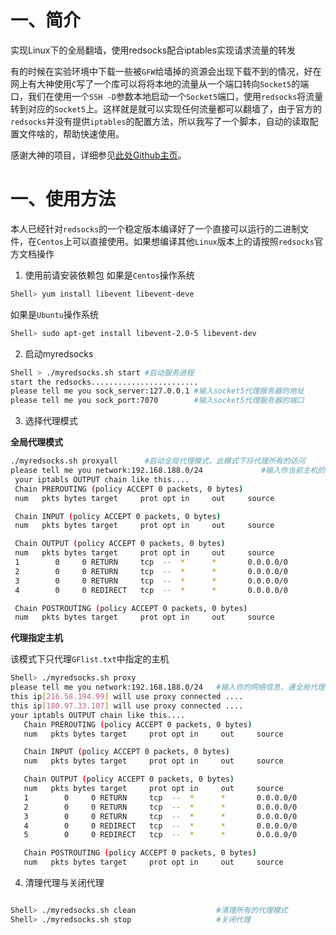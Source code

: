# 一、简介

实现Linux下的全局翻墙，使用redsocks配合iptables实现请求流量的转发




有的时候在实验环境中下载一些被`GFW`给墙掉的资源会出现下载不到的情况，好在网上有大神使用`C`写了一个库可以将将本地的流量从一个端口转向`Socket5`的端口，我们在使用一个`SSH -D`参数本地启动一个`Socket5`端口，使用`redsocks`将流量转到对应的`Socket5`上。这样就是就可以实现任何流量都可以翻墙了，由于官方的`redsocks`并没有提供`iptables`的配置方法，所以我写了一个脚本，自动的读取配置文件啥的，帮助快速使用。

感谢大神的项目，详细参见[此处Github主页](https://github.com/darkk/redsocks)。

# 一、使用方法

本人已经针对`redsocks`的一个稳定版本编译好了一个直接可以运行的二进制文件，在`Centos`上可以直接使用。如果想编译其他`Linux`版本上的请按照`redsocks`官方文档操作



1. 使用前请安装依赖包 
如果是`Centos`操作系统
```bash
Shell> yum install libevent libevent-deve
```
如果是`Ubuntu`操作系统
```bash
Shell> sudo apt-get install libevent-2.0-5 libevent-dev

```

2. 启动myredsocks 
```bash
Shell > ./myredsocks.sh start #启动服务进程
start the redsocks........................
please tell me you sock_server:127.0.0.1 #输入socket5代理服务器的地址
please tell me you sock_port:7070        #输入socket5代理服务器的端口
```

3. 选择代理模式 

**全局代理模式**


```bash
./myredsocks.sh proxyall      #启动全局代理模式，此模式下将代理所有的访问
please tell me you network:192.168.188.0/24             #输入你当前主机的网络信息，因为该网段的机器是不需要翻墙访问的
 your iptabls OUTPUT chain like this.... 
 Chain PREROUTING (policy ACCEPT 0 packets, 0 bytes)
 num   pkts bytes target     prot opt in     out     source               destination         

 Chain INPUT (policy ACCEPT 0 packets, 0 bytes)
 num   pkts bytes target     prot opt in     out     source               destination         

 Chain OUTPUT (policy ACCEPT 0 packets, 0 bytes)
 num   pkts bytes target     prot opt in     out     source               destination         
 1        0     0 RETURN     tcp  --  *      *       0.0.0.0/0            192.168.188.0/24    
 2        0     0 RETURN     tcp  --  *      *       0.0.0.0/0            127.0.0.1           
 3        0     0 RETURN     tcp  --  *      *       0.0.0.0/0            127.0.0.1           
 4        0     0 REDIRECT   tcp  --  *      *       0.0.0.0/0            0.0.0.0/0            redir ports 12345

 Chain POSTROUTING (policy ACCEPT 0 packets, 0 bytes)
 num   pkts bytes target     prot opt in     out     source               destination  
```

**代理指定主机**

该模式下只代理`GFlist.txt`中指定的主机

```bash
Shell> ./myredsocks.sh proxy
please tell me you network:192.168.188.0/24   #输入你的网络信息，通全局代理模式一样，同网段的机器不要翻墙
this ip[216.58.194.99] will use proxy connected .... 
this ip[180.97.33.107] will use proxy connected .... 
your iptabls OUTPUT chain like this.... 
   Chain PREROUTING (policy ACCEPT 0 packets, 0 bytes)
   num   pkts bytes target     prot opt in     out     source               destination         

   Chain INPUT (policy ACCEPT 0 packets, 0 bytes)
   num   pkts bytes target     prot opt in     out     source               destination         

   Chain OUTPUT (policy ACCEPT 0 packets, 0 bytes)
   num   pkts bytes target     prot opt in     out     source               destination         
   1        0     0 RETURN     tcp  --  *      *       0.0.0.0/0            192.168.188.0/24    
   2        0     0 RETURN     tcp  --  *      *       0.0.0.0/0            127.0.0.1           
   3        0     0 RETURN     tcp  --  *      *       0.0.0.0/0            127.0.0.1           
   4        0     0 REDIRECT   tcp  --  *      *       0.0.0.0/0            216.58.194.99        redir ports 12345
   5        0     0 REDIRECT   tcp  --  *      *       0.0.0.0/0            180.97.33.107        redir ports 12345

   Chain POSTROUTING (policy ACCEPT 0 packets, 0 bytes)
   num   pkts bytes target     prot opt in     out     source               destination   

```

4. 清理代理与关闭代理 


```bash

Shell> ./myredsocks.sh clean                  #清理所有的代理模式
Shell> ./myredsocks.sh stop                   #关闭代理


```
